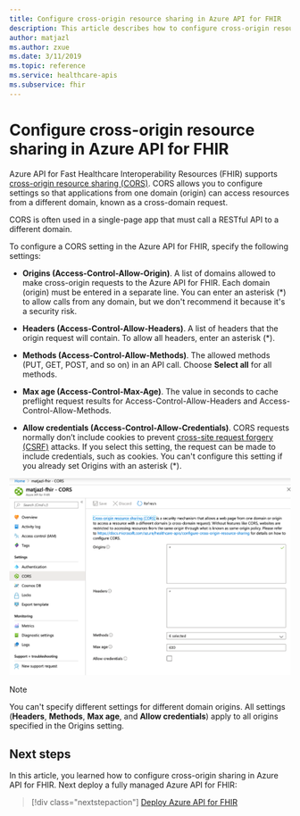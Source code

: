 ```yaml
---
title: Configure cross-origin resource sharing in Azure API for FHIR
description: This article describes how to configure cross-origin resource sharing in Azure API for FHIR.
author: matjazl
ms.author: zxue
ms.date: 3/11/2019
ms.topic: reference
ms.service: healthcare-apis
ms.subservice: fhir
---
```

# Configure cross-origin resource sharing in Azure API for FHIR

Azure API for Fast Healthcare Interoperability Resources (FHIR) supports [cross-origin resource sharing (CORS)](https://wikipedia.org/wiki/Cross-Origin_Resource_Sharing). CORS allows you to configure settings so that applications from one domain (origin) can access resources from a different domain, known as a cross-domain request.

CORS is often used in a single-page app that must call a RESTful API to a different domain.

To configure a CORS setting in the Azure API for FHIR, specify the following settings:

- **Origins (Access-Control-Allow-Origin)**. A list of domains allowed to make cross-origin requests to the Azure API for FHIR. Each domain (origin) must be entered in a separate line. You can enter an asterisk (*) to allow calls from any domain, but we don't recommend it because it's a security risk.

- **Headers (Access-Control-Allow-Headers)**. A list of headers that the origin request will contain. To allow all headers, enter an asterisk (*).

- **Methods (Access-Control-Allow-Methods)**. The allowed methods (PUT, GET, POST, and so on) in an API call. Choose **Select all** for all methods.

- **Max age (Access-Control-Max-Age)**. The value in seconds to cache preflight request results for Access-Control-Allow-Headers and Access-Control-Allow-Methods.

- **Allow credentials (Access-Control-Allow-Credentials)**. CORS requests normally don’t include cookies to prevent [cross-site request forgery (CSRF)](https://en.wikipedia.org/wiki/Cross-site_request_forgery) attacks. If you select this setting, the request can be made to include credentials, such as cookies. You can't configure this setting if you already set Origins with an asterisk (*).

![Cross-origin resource sharing (CORS) settings](media/cors/cors.png)

>[!NOTE]
>You can't specify different settings for different domain origins. All settings (**Headers**, **Methods**, **Max age**, and **Allow credentials**) apply to all origins specified in the Origins setting.

## Next steps

In this article, you learned how to configure cross-origin sharing in Azure API for FHIR. Next deploy a fully managed Azure API for FHIR:
 
>[!div class="nextstepaction"]
>[Deploy Azure API for FHIR](fhir-paas-portal-quickstart.md)